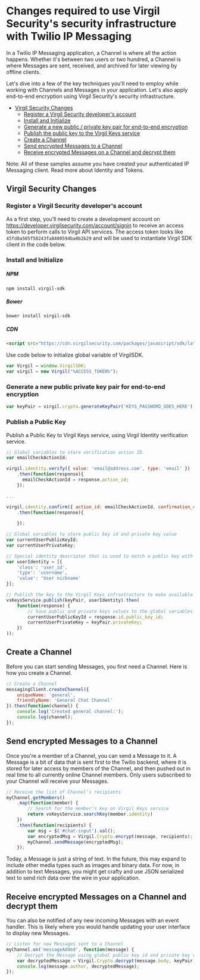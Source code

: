 # Changes required to use Virgil Security's security infrastructure with Twilio IP Messaging

In a Twilio IP Messaging application, a Channel is where all the action happens. Whether it's between two users or two hundred, a Channel is where Messages are sent, received, and archived for later viewing by offline clients.

Let's dive into a few of the key techniques you'll need to employ while working with Channels and Messages in your application. Let's also apply end-to-end encryption using Virgil Security's security infrastructure.

* [Virgil Security Changes](#user-content-virgil-security-changes)
  * [Register a Virgil Security developer's account](#user-content-register-a-virgil-security-developers-account)
  * [Install and Initialize](#install-and-initialize)
  * [Generate a new public / private key pair for end-to-end encryption](#user-content-generate-a-new-public-private-key-pair-for-end-to-end-encryption)
  * [Publish the public key to the Virgil Keys service](#user-content-publish-the-public-key-to-the-virgil-keys-service)
  * [Create a Channel](#user-content-create-a-channel)
  * [Send encrypted Messages to a Channel](#user-content-send-encrypted-messages-to-a-channel)
  * [Receive encrypted Messages on a Channel and decrypt them](#user-content-receive-encrypted-messages-on-a-channel-and-decrypt-them)

Note: All of these samples assume you have created your authenticated IP Messaging client. Read more about Identity and Tokens.

## Virgil Security Changes
### Register a Virgil Security developer's account
As a first step, you’ll need to create a development account on https://developer.virgilsecurity.com/account/signin to receive 
an access token to perform calls to Virgil API services. The access token looks like `45fd8a505f50243fa8400594ba0b2b29` 
and will be used to instantiate Virgil SDK client in the code below.

### Install and Initialize

##### NPM
```
npm install virgil-sdk
```
##### Bower
```
bower install virgil-sdk
```
##### CDN
```html
<script src="https://cdn.virgilsecurity.com/packages/javascript/sdk/latest/virgil-sdk.min.js"></script>
```
Use code below to initialize global variable of VirgilSDK.
```js
var Virgil = window.VirgilSDK;
var virgil = new Virgil("%ACCESS_TOKEN%");
```

### Generate a new public private key pair for end-to-end encryption
```js
var keyPair = virgil.crypto.generateKeyPair('KEYS_PASSWORD_GOES_HERE');
```

### Publish a Public Key
Publish a Public Key to Virgil Keys service, using Virgil Identity verification service.
```js
// Global variables to store verification action ID.
var emailCheckActionId;

virgil.identity.verify({ value: 'email@address.com', type: 'email' })
    .then(function(response){
      emailCheckActionId = response.action_id;
    });

...

virgil.identity.confirm({ action_id: emailCheckActionId, confirmation_code: '{CONFIRMATION_CODE}' })
    .then(function(response){
     
    });

// Global variables to store public key id and private key value
var currentUserPublicKeyId;
var currentUserPrivateKey;

// Special identity descriptor that is used to match a public key with a user identity
var userIdentity = [{
    'class': 'user_id',
    'type': 'username',
    'value': 'User nickname'
}];

// Publish the key to the Virgil Keys infrastructure to make available for other users
vsKeysService.publish(keyPair, userIdentity).then(
    function(response) {
        // Save public and private keys values to the global variables for further encryption / decryption
        currentUserPublicKeyId = response.id.public_key_id;
        currentUserPrivateKey = keyPair.privateKey;
    })
)); 
```

## Create a Channel

Before you can start sending Messages, you first need a Channel. Here is how you create a Channel.

```javascript
// Create a Channel
messagingClient.createChannel({
    uniqueName: 'general',
    friendlyName: 'General Chat Channel'
}).then(function(channel) {
    console.log('Created general channel:');
    console.log(channel);
});
```

## Send encrypted Messages to a Channel

Once you're a member of a Channel, you can send a Message to it. A Message is a bit of data that is sent first to the Twilio backend, where it is stored for later access by members of the Channel, and then pushed out in real time to all currently online Channel members. Only users subscribed to your Channel will receive your Messages.

```javascript
// Receive the list of Channel's recipients
myChannel.getMembers()
    .map(function(member) {
        // Search for the member’s key on Virgil Keys service
        return vsKeysService.searchKey(member.identity)
    })
    .then(function(recipients) {
        var msg = $('#chat-input').val();
        var encryptedMsg = Virgil.Crypto.encrypt(message, recipients);
        myChannel.sendMessage(encryptedMsg);    
    });
```

Today, a Message is just a string of text. In the future, this may expand to include other media types such as images and binary data. For now, in addition to text Messages, you might get crafty and use JSON serialized text to send rich data over the wire in your application.


## Receive encrypted Messages on a Channel and decrypt them

You can also be notified of any new incoming Messages with an event handler. This is likely where you would handle updating your user interface to display new Messages.

```javascript
// Listen for new Messages sent to a Channel
myChannel.on('messageAdded', function(message) {
    // Decrypt the Message using global public key id and private key values.
    var decryptedMessage = Virgil.Crypto.decrypt(message.body, keyPair);
    console.log(message.author, decryptedMessage);
});
```
